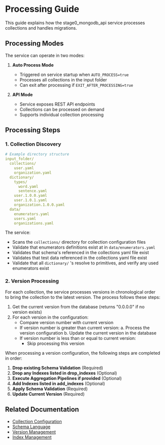 # Processing Guide

This guide explains how the stage0_mongodb_api service processes collections and handles migrations.

## Processing Modes

The service can operate in two modes:

1. **Auto Process Mode**
   - Triggered on service startup when `AUTO_PROCESS=true`
   - Processes all collections in the input folder
   - Can exit after processing if `EXIT_AFTER_PROCESSING=true`

2. **API Mode**
   - Service exposes REST API endpoints
   - Collections can be processed on demand
   - Supports individual collection processing

## Processing Steps

### 1. Collection Discovery
```yaml
# Example directory structure
input_folder/
  collections/
    user.yaml
    organization.yaml
  dictionary/
    types/
      word.yaml
      sentence.yaml
    user.1.0.0.yaml
    user.1.0.1.yaml
    organization.1.0.0.yaml
  data/
    enumerators.yaml
    users.yaml
    organizations.yaml
```

The service:
- Scans the `collections/` directory for collection configuration files
- Validate that enumerators definitions exist at in `data/enumerators.yaml`
- Validates that schema's referenced in the collections yaml file exist
- Validates that test data referenced in the collections yaml file exist
- Validate that all `dictionary/` 's resolve to primitives, and verify any used enumerators exist

### 2. Version Processing

For each collection, the service processes versions in chronological order to bring the collection to the latest version. The process follows these steps:

1. Get the current version from the database (returns "0.0.0.0" if no version exists)
2. For each version in the configuration:
   - Compare version number with current version
   - If version number is greater than current version:
     a. Process the version configuration
     b. Update the current version in the database
   - If version number is less than or equal to current version:
     - Skip processing this version

When processing a version configuration, the following steps are completed in order:

1. **Drop existing Schema Validation** (Required)
2. **Drop any Indexes listed in drop_indexes** (Optional)
3. **Execute Aggregation Pipelines if provided** (Optional)
4. **Add Indexes listed in add_indexes** (Optional)
5. **Apply Schema Validation** (Required)
6. **Update Current Version** (Required)

## Related Documentation
- [Collection Configuration](collection_config.md)
- [Schema Language](schema.md)
- [Version Management](versioning.md)
- [Index Management](indexes.md) 
